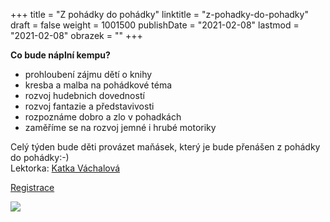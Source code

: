 +++
title = "Z pohádky do pohádky"
linktitle = "z-pohadky-do-pohadky"
draft = false
weight = 1001500
publishDate = "2021-02-08"
lastmod = "2021-02-08"
obrazek = ""
+++

**Co bude náplní kempu?**

* prohloubení zájmu dětí o knihy
* kresba a malba na pohádkové téma
* rozvoj hudebnich dovedností
* rozvoj fantazie a představivosti
* rozpoznáme dobro a zlo v pohadkách
* zaměříme se na rozvoj jemné i hrubé motoriky

Celý týden bude děti provázet maňásek, který je bude přenášen z pohádky do pohádky:-)  
Lektorka: [Katka Váchalová](https://brezanek.webooker.eu/Courses/Register/124226?returnUrl=Courses&tabName=detail)

[Registrace](https://brezanek.webooker.eu/Actions/Register/124677?returnUrl=Actions&tabName=detail)

![](/assets/media/leto_kemp.jpg)

